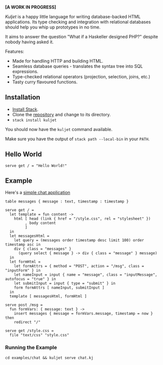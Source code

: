 **[A WORK IN PROGRESS]**

*Kuljet* is a happy little language for writing database-backed HTML applications.
Its type checking and integration with relational databases should help you whip up
prototypes in no time.

It aims to answer the question "What if a Haskeller designed PHP?" despite
nobody having asked it.

Features:

* Made for handling HTTP and building HTML.
* Seamless database queries - translates the syntax tree into SQL expressions.
* Type-checked relational operators (projection, selection, joins, etc.)
* Tasty curry flavoured functions.

## Installation

* [Install Stack](https://docs.haskellstack.org/en/stable/install_and_upgrade/).
* Clone the [repository](https://github.com/KMahoney/kuljet) and change to its directory.
* `stack install kuljet`

You should now have the `kuljet` command available.

Make sure you have the output of `stack path --local-bin` in your `PATH`.

## Hello World

```kuljet
serve get / = "Hello World!"
```

## Example

Here's a [simple chat application](https://chat.kuljet.com)

```kuljet
table messages { message : text, timestamp : timestamp }

serve get / =
  let template = fun content ->
    html [ head (link { href = "/style.css", rel = "stylesheet" })
         , body content
         ]
  in
  let messagesHtml =
    let query = (messages order timestamp desc limit 100) order timestamp asc in
    div { class = "messages" }
      (query select { message } -> div { class = "message" } message)
  in
  let formHtml =
    let formAttrs = { method = "POST", action = "/msg", class = "inputForm" } in
    let nameInput = input { name = "message", class = "inputMessage", autofocus = "true" } in
    let submitInput = input { type = "submit" } in
    form formAttrs [ nameInput, submitInput ]
  in
  template [ messagesHtml, formHtml ]

serve post /msg =
  fun formVars: { message: text } ->
    insert messages { message = formVars.message, timestamp = now } then
    redirect "/"

serve get /style.css =
  file "text/css" "style.css"
```

### Running the Example

```
cd examples/chat && kuljet serve chat.kj
```

